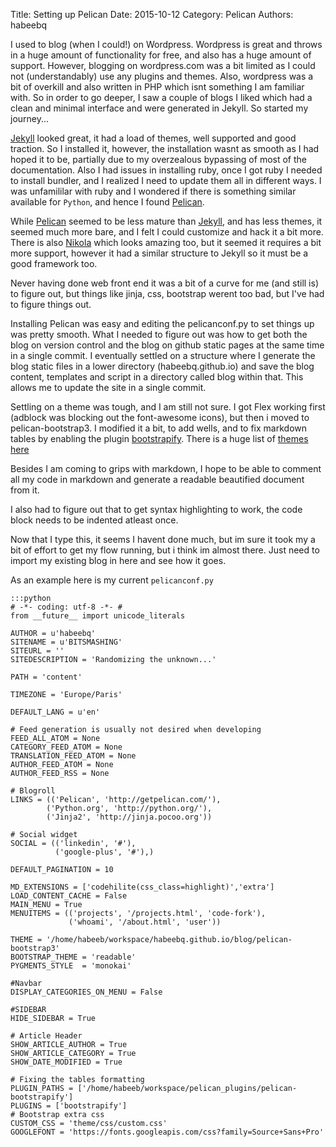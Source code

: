 Title: Setting up Pelican
Date: 2015-10-12
Category: Pelican
Authors: habeebq

I used to blog (when I could!) on Wordpress. Wordpress is great and throws in a huge amount of functionality for free, and also has a huge amount of support.
However, blogging on wordpress.com was a bit limited as I could not (understandably) use any plugins and themes. Also, wordpress was a bit of overkill and also written in PHP which isnt something I am familiar with.
So in order to go deeper, I saw a couple of blogs I liked which had a clean and minimal interface and were generated in Jekyll. So started my journey...

[Jekyll] looked great, it had a load of themes, well supported and good traction. So I installed it, however, the installation wasnt as smooth as I had hoped it to be, partially due to my overzealous bypassing of most of the documentation. Also I had issues in installing ruby, once I got ruby I needed to install bundler, and I realized I need to update them all in different ways. I was unfamililar with ruby and I wondered if there is something similar available for `Python`, and hence I found [Pelican].

While [Pelican] seemed to be less mature than [Jekyll], and has less themes, it seemed much more bare, and I felt I could customize and hack it a bit more. There is also [Nikola] which looks amazing too, but it seemed it requires a bit more support, however it had a similar structure to Jekyll so it must be a good framework too.

[id_pel]: http://blog.getpelican.com/
[nikola]: https://getnikola.com/
[jekyll]: https://jekyllrb.com/
[pelican]: http://blog.getpelican.com/

Never having done web front end it was a bit of a curve for me (and still is) to figure out, but things like jinja, css, bootstrap werent too bad, but I've had to figure things out.

Installing Pelican was easy and editing the pelicanconf.py to set things up was pretty smooth. What I needed to figure out was how to get both the blog on version control and the blog on github static pages at the same time in a single commit. I eventually settled on a structure where I generate the blog static files in a lower directory (habeebq.github.io) and save the blog content, templates and script in a directory called blog within that. This allows me to update the site in a single commit.

Settling on a theme was tough, and I am still not sure. I got Flex working first (adblock was blocking out the font-awesome icons), but then i moved to pelican-bootstrap3. I modified it a bit, to add wells, and to fix markdown tables by enabling the plugin [bootstrapify](https://github.com/ingwinlu/pelican-bootstrapify). There is a huge list of [themes here](https://github.com/getpelican/pelican-themes)

Besides I am coming to grips with markdown, I hope to be able to comment all my code in markdown and generate a readable beautified document from it.

I also had to figure out that to get syntax highlighting to work, the code block needs to be indented atleast once.

Now that I type this, it seems I havent done much, but im sure it took my a bit of effort to get my flow running, but i think im almost there. Just need to import my existing blog in here and see how it goes.

As an example here is my current `pelicanconf.py`

    :::python
    # -*- coding: utf-8 -*- #
	from __future__ import unicode_literals

	AUTHOR = u'habeebq'
	SITENAME = u'BITSMASHING'
	SITEURL = ''
	SITEDESCRIPTION = 'Randomizing the unknown...'

	PATH = 'content'

	TIMEZONE = 'Europe/Paris'

	DEFAULT_LANG = u'en'

    # Feed generation is usually not desired when developing
    FEED_ALL_ATOM = None
    CATEGORY_FEED_ATOM = None
    TRANSLATION_FEED_ATOM = None
    AUTHOR_FEED_ATOM = None
    AUTHOR_FEED_RSS = None

    # Blogroll
    LINKS = (('Pelican', 'http://getpelican.com/'),
		    ('Python.org', 'http://python.org/'),
			('Jinja2', 'http://jinja.pocoo.org'))

    # Social widget
	SOCIAL = (('linkedin', '#'),
              ('google-plus', '#'),)

	DEFAULT_PAGINATION = 10

	MD_EXTENSIONS = ['codehilite(css_class=highlight)','extra']
	LOAD_CONTENT_CACHE = False
	MAIN_MENU = True
	MENUITEMS = (('projects', '/projects.html', 'code-fork'),
	             ('whoami', '/about.html', 'user'))

	THEME = '/home/habeeb/workspace/habeebq.github.io/blog/pelican-bootstrap3'
	BOOTSTRAP_THEME = 'readable'
	PYGMENTS_STYLE  = 'monokai'

    #Navbar
	DISPLAY_CATEGORIES_ON_MENU = False

    #SIDEBAR
    HIDE_SIDEBAR = True

    # Article Header
	SHOW_ARTICLE_AUTHOR = True
	SHOW_ARTICLE_CATEGORY = True
	SHOW_DATE_MODIFIED = True

    # Fixing the tables formatting
	PLUGIN_PATHS = ['/home/habeeb/workspace/pelican_plugins/pelican-bootstrapify']
	PLUGINS = ['bootstrapify']
    # Bootstrap extra css
	CUSTOM_CSS = 'theme/css/custom.css'
	GOOGLEFONT = 'https://fonts.googleapis.com/css?family=Source+Sans+Pro'


